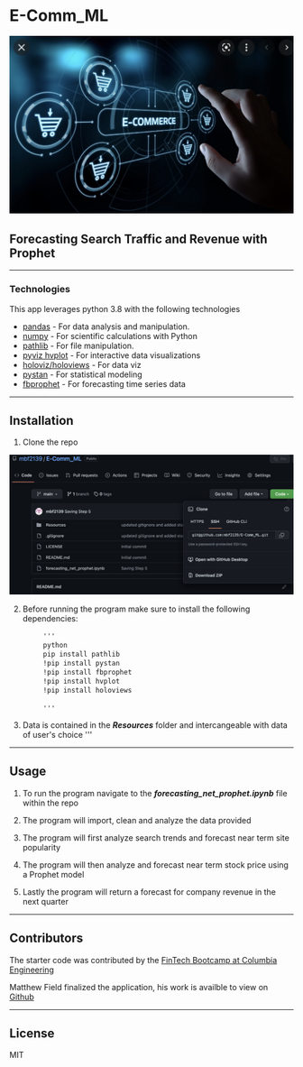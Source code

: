 # E-Comm_ML

![intro](Images/intro.png)

## Forecasting Search Traffic and Revenue with Prophet

---

### Technologies

This app leverages python 3.8 with the following technologies

* [pandas](https://github.com/pandas-dev/pandas) - For data analysis and manipulation.
* [numpy](https://github.com/numpy/numpy) - For scientific calculations with Python
* [pathlib](https://github.com/jazzband/pathlib2) - For file manipulation.
* [pyviz hvplot](https://github.com/pyviz/pyviz.org) - For interactive data visualizations 
* [holoviz/holoviews](https://github.com/holoviz/holoviews) - For data viz
* [pystan](https://github.com/stan-dev/pystan) - For statistical modeling
* [fbprophet](https://github.com/facebook/prophet) - For forecasting time series data 

---

## Installation 

1. Clone the repo 

![clone](Images/clone.png)

2. Before running the program make sure to install the following dependencies:

            '''
            python
            pip install pathlib
            !pip install pystan
            !pip install fbprophet
            !pip install hvplot
            !pip install holoviews
            
            '''
 
 3. Data is contained in the ***Resources*** folder and intercangeable with data of user's choice '''
 
 --- 
 
 ## Usage
 
 1. To run the program navigate to the ***forecasting_net_prophet.ipynb*** file within the repo
 
 2. The program will import, clean and analyze the data provided
 
 3. The program will first analyze search trends and forecast near term site popularity
 
  4. The program will then analyze and forecast near term stock price using a Prophet model
 
 5. Lastly the program will return a forecast for company revenue in the next quarter 
 
 --- 
 
 ## Contributors

The starter code was contributed by the [FinTech Bootcamp at Columbia Engineering](https://bootcamp.cvn.columbia.edu/fintech/)

Matthew Field finalized the application, his work is availble to view on [Github](https://github.com/mbf2139)

---

## License

MIT